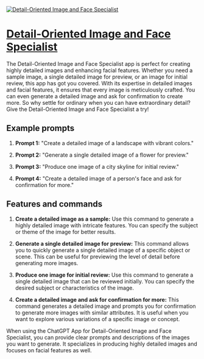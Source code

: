 [![Detail-Oriented Image and Face Specialist](https://files.oaiusercontent.com/file-0veYQccuBz49QlvUbO6lOczi?se=2123-10-18T13%3A31%3A25Z&sp=r&sv=2021-08-06&sr=b&rscc=max-age%3D31536000%2C%20immutable&rscd=attachment%3B%20filename%3D15cc4f9e-f24b-4cf1-bc20-c235b39c3332.png&sig=CzYdBkoWDLys81bP3MM%2BZ7xwMRgHRmizMZOwD26JWhA%3D)](https://chat.openai.com/g/g-qCMjXSKOz-detail-oriented-image-and-face-specialist)

# [Detail-Oriented Image and Face Specialist](https://chat.openai.com/g/g-qCMjXSKOz-detail-oriented-image-and-face-specialist)

The Detail-Oriented Image and Face Specialist app is perfect for creating highly detailed images and enhancing facial features. Whether you need a sample image, a single detailed image for preview, or an image for initial review, this app has got you covered. With its expertise in detailed images and facial features, it ensures that every image is meticulously crafted. You can even generate a detailed image and ask for confirmation to create more. So why settle for ordinary when you can have extraordinary detail? Give the Detail-Oriented Image and Face Specialist a try!

## Example prompts

1. **Prompt 1:** "Create a detailed image of a landscape with vibrant colors."

2. **Prompt 2:** "Generate a single detailed image of a flower for preview."

3. **Prompt 3:** "Produce one image of a city skyline for initial review."

4. **Prompt 4:** "Create a detailed image of a person's face and ask for confirmation for more."

## Features and commands

1. **Create a detailed image as a sample:** Use this command to generate a highly detailed image with intricate features. You can specify the subject or theme of the image for better results.

2. **Generate a single detailed image for preview:** This command allows you to quickly generate a single detailed image of a specific object or scene. This can be useful for previewing the level of detail before generating more images.

3. **Produce one image for initial review:** Use this command to generate a single detailed image that can be reviewed initially. You can specify the desired subject or characteristics of the image.

4. **Create a detailed image and ask for confirmation for more:** This command generates a detailed image and prompts you for confirmation to generate more images with similar attributes. It is useful when you want to explore various variations of a specific image or concept.

When using the ChatGPT App for Detail-Oriented Image and Face Specialist, you can provide clear prompts and descriptions of the images you want to generate. It specializes in producing highly detailed images and focuses on facial features as well.